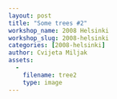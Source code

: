 ```yaml
---
layout: post
title: "Some trees #2"
workshop_name: 2008 Helsinki 
workshop_slug: 2008-helsinki
categories: [2008-helsinki]
author: Cvijeta Miljak
assets:
  -
    filename: tree2
    type: image
---
```


